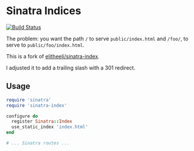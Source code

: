 # Sinatra Indices

[![Build Status](https://travis-ci.org/mxlje/sinatra-index.svg?branch=master)](https://travis-ci.org/mxlje/sinatra-index)

The problem: you want the path `/` to serve `public/index.html` and
`/foo/`, to serve to `public/foo/index.html`.

This is a fork of [elitheeli/sinatra-index](https://github.com/elitheeli/sinatra-index).

I adjusted it to add a trailing slash with a 301 redirect.



## Usage

```ruby
require 'sinatra'
require 'sinatra-index'

configure do
  register Sinatra::Index
  use_static_index 'index.html'
end

# ... Sinatra routes ...
```
